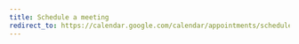 ```yaml
---
title: Schedule a meeting
redirect_to: https://calendar.google.com/calendar/appointments/schedules/AcZssZ0u3x6dVgiIAGbnAkAttCZ5LS2DBfsVywbKoAGqR6eDFoHaDALvsz4PMxNd2VHjPjDUPJ0LJ3b_
---
```

